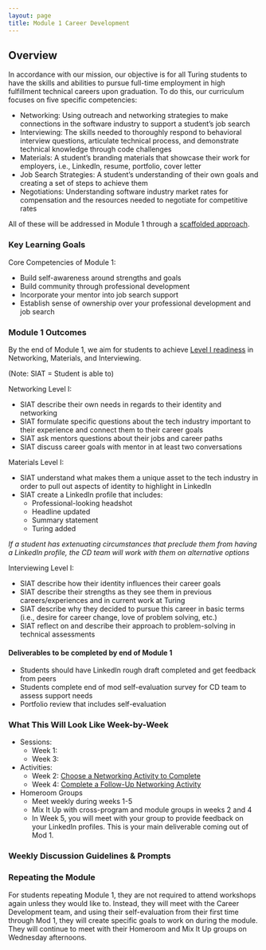 ```yaml
---
layout: page
title: Module 1 Career Development
---
```


## Overview
In accordance with our mission, our objective is for all Turing students to have the skills and abilities to pursue full-time employment in high fulfillment technical careers upon graduation. To do this, our curriculum focuses on five specific competencies:

* Networking: Using outreach and networking strategies to make connections in the software industry to support a student’s job search
* Interviewing: The skills needed to thoroughly respond to behavioral interview questions, articulate technical process, and demonstrate technical knowledge through code challenges
* Materials: A student’s branding materials that showcase their work for employers, i.e., LinkedIn, resume, portfolio, cover letter
* Job Search Strategies: A student’s understanding of their own goals and creating a set of steps to achieve them
* Negotiations: Understanding software industry market rates for compensation and the resources needed to negotiate for competitive rates

All of these will be addressed in Module 1 through a [scaffolded approach](https://www.edglossary.org/scaffolding/#:~:text=In%20education%2C%20scaffolding%20refers%20to,independence%20in%20the%20learning%20process.). 

### Key Learning Goals
Core Competencies of Module 1:
* Build self-awareness around strengths and goals
* Build community through professional development
* Incorporate your mentor into job search support
* Establish sense of ownership over your professional development and job search

### Module 1 Outcomes
By the end of Module 1, we aim for students to achieve [Level I readiness](/standards_and_rubric/index) in Networking, Materials, and Interviewing.

(Note: SIAT = Student is able to)

Networking Level I:
* SIAT describe their own needs in regards to their identity and networking
* SIAT formulate specific questions about the tech industry important to their experience and connect them to their career goals
* SIAT ask mentors questions about their jobs and career paths
* SIAT discuss career goals with mentor in at least two conversations

Materials Level I:
* SIAT understand what makes them a unique asset to the tech industry in order to pull out aspects of identity to highlight in LinkedIn
* SIAT create a LinkedIn profile that includes:
   * Professional-looking headshot
   * Headline updated
   * Summary statement
   * Turing added
  
*If a student has extenuating circumstances that preclude them from having a LinkedIn profile, the CD team will work with them on alternative options*

Interviewing Level I:
* SIAT describe how their identity influences their career goals
* SIAT describe their strengths as they see them in previous careers/experiences and in current work at Turing
* SIAT describe why they decided to pursue this career in basic terms (i.e., desire for career change, love of problem solving, etc.)
* SIAT reflect on and describe their approach to problem-solving in technical assessments

#### Deliverables to be completed by end of Module 1
* Students should have LinkedIn rough draft completed and get feedback from peers
* Students complete end of mod self-evaluation survey for CD team to assess support needs
* Portfolio review that includes self-evaluation

### What This Will Look Like Week-by-Week

* Sessions:
    * Week 1: 
    * Week 3:
* Activities:
    * Week 2: [Choose a Networking Activity to Complete](/module_one/week_2_networking_activity)
    * Week 4: [Complete a Follow-Up Networking Activity](/module_one/week_4_networking_activity)
* Homeroom Groups
    * Meet weekly during weeks 1-5
    * Mix It Up with cross-program and module groups in weeks 2 and 4
    * In Week 5, you will meet with your group to provide feedback on your LinkedIn profiles. This is your main deliverable coming out of Mod 1. 

### Weekly Discussion Guidelines & Prompts




### Repeating the Module
For students repeating Module 1, they are not required to attend workshops again unless they would like to. Instead, they will meet with the Career Development team, and using their self-evaluation from their first time through Mod 1, they will create specific goals to work on during the module. They will continue to meet with their Homeroom and Mix It Up groups on Wednesday afternoons. 

